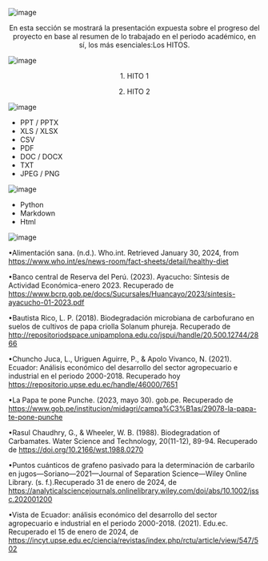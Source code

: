 
![image](https://github.com/Fx2048/Team_4_FdD/assets/131219987/a4ba8378-7cbd-446b-a908-922c873046c6)





<p align="center">En esta sección se mostrará la presentación expuesta sobre el progreso del proyecto en base al resumen de lo trabajado en el periodo académico, en sí, los más esenciales:Los HITOS. </p>

![image](https://github.com/Fx2048/Team_4_FdD/assets/131219987/13e1c8c3-9c70-4234-9731-4a165517a1d2)

 <p align="center">1. HITO 1</p>
    
 <p align="center">2. HITO 2</p>

</body>


![image](https://github.com/Fx2048/Team_4_FdD/assets/131219987/017f7a93-5a4e-4cf2-ba0f-101708021f9e)

   - PPT / PPTX
   - XLS / XLSX
   - CSV
   - PDF
   - DOC / DOCX
   - TXT
   - JPEG / PNG

![image](https://github.com/Fx2048/Team_4_FdD/assets/131219987/5bb21b6a-7fb5-4eaf-8555-8cb96c3334f5)

   - Python
   - Markdown
   - Html

![image](https://github.com/Fx2048/Team_4_FdD/assets/131219987/7659170f-267e-406d-9c79-46b183264bab)

•Alimentación sana. (n.d.). Who.int. Retrieved January 30, 2024, from https://www.who.int/es/news-room/fact-sheets/detail/healthy-diet

•Banco central de Reserva del Perú. (2023). Ayacucho: Síntesis de Actividad Económica-enero 2023. Recuperado de https://www.bcrp.gob.pe/docs/Sucursales/Huancayo/2023/sintesis-ayacucho-01-2023.pdf

•Bautista Rico, L. P. (2018). Biodegradación microbiana de carbofurano en suelos de cultivos de papa criolla Solanum phureja. Recuperado de http://repositoriodspace.unipamplona.edu.co/jspui/handle/20.500.12744/2866

•Chuncho Juca, L., Uriguen Aguirre, P., & Apolo Vivanco, N. (2021). Ecuador: Análisis económico del desarrollo del sector agropecuario e industrial en el periodo 2000-2018. Recuperado hoy https://repositorio.upse.edu.ec/handle/46000/7651

•La Papa te pone Punche. (2023, mayo 30). gob.pe. Recuperado de https://www.gob.pe/institucion/midagri/campa%C3%B1as/29078-la-papa-te-pone-punche

•Rasul Chaudhry, G., & Wheeler, W. B. (1988). Biodegradation of Carbamates. Water Science and Technology, 20(11-12), 89-94. Recuperado de https://doi.org/10.2166/wst.1988.0270

•Puntos cuánticos de grafeno pasivado para la determinación de carbarilo en jugos—Soriano—2021—Journal of Separation Science—Wiley Online Library. (s. f.).Recuperado 31 de enero de 2024, de https://analyticalsciencejournals.onlinelibrary.wiley.com/doi/abs/10.1002/jssc.202001200

•Vista de Ecuador: análisis económico del desarrollo del sector agropecuario e industrial en el periodo 2000-2018. (2021). Edu.ec. Recuperado el 15 de enero de 2024, de https://incyt.upse.edu.ec/ciencia/revistas/index.php/rctu/article/view/547/502

